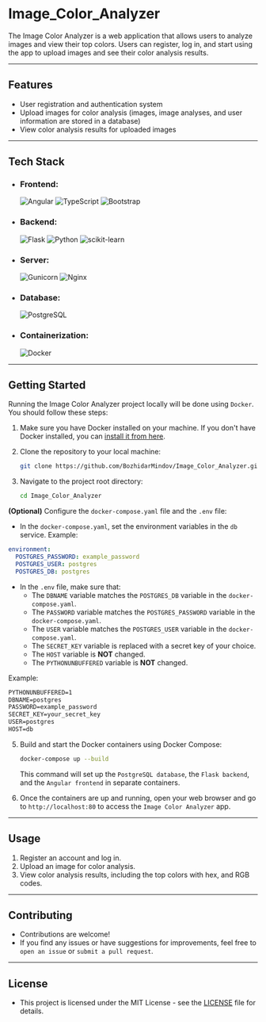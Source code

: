 # Image_Color_Analyzer

The Image Color Analyzer is a web application that allows users to analyze images and view their top colors. Users can register, log in, and start using the app to upload images and see their color analysis results.

---

## Features
- User registration and authentication system
- Upload images for color analysis (images, image analyses, and user information are stored in a database)
- View color analysis results for uploaded images

---

## Tech Stack

- ### Frontend:
    ![ Angular ](https://img.shields.io/badge/Angular-DD0031?style=for-the-badge&logo=Angular) ![ TypeScript ](https://img.shields.io/badge/Typescript-41454A?style=for-the-badge&logo=TypeScript) ![ Bootstrap ](https://img.shields.io/badge/Bootstrap-41454A?style=for-the-badge&logo=Bootstrap)

- ### Backend:
    ![ Flask ](https://img.shields.io/badge/Flask-000000?style=for-the-badge&logo=Flask) ![ Python ](https://img.shields.io/badge/Python-ECD53F?style=for-the-badge&logo=Python) ![ scikit-learn ](https://img.shields.io/badge/scikitlearn-41454A?style=for-the-badge&logo=scikit-learn)

- ### Server:
    ![ Gunicorn ](https://img.shields.io/badge/Gunicorn-41454A?style=for-the-badge&logo=Gunicorn) ![ Nginx ](https://img.shields.io/badge/Nginx-009639?style=for-the-badge&logo=Nginx)

- ### Database:
    ![ PostgreSQL ](https://img.shields.io/badge/PostgreSQL-41454A?style=for-the-badge&logo=PostgreSQL)

- ### Containerization:
    ![ Docker ](https://img.shields.io/badge/Docker-41454A?style=for-the-badge&logo=Docker)

---

## Getting Started

Running the Image Color Analyzer project locally will be done using `Docker`. You should follow these steps:

1. Make sure you have Docker installed on your machine. If you don't have Docker installed, you can [install it from here](https://docs.docker.com/get-docker/).

2. Clone the repository to your local machine:

   ```bash
   git clone https://github.com/BozhidarMindov/Image_Color_Analyzer.git
   ```

3. Navigate to the project root directory:

   ```bash
   cd Image_Color_Analyzer
   ```

**(Optional)** Configure the `docker-compose.yaml` file and the `.env` file:
- In the `docker-compose.yaml`, set the environment variables in the `db` service. Example:
 ```yaml
 environment:
   POSTGRES_PASSWORD: example_password
   POSTGRES_USER: postgres
   POSTGRES_DB: postgres
 ```
- In the `.env` file, make sure that:
    - The `DBNAME` variable matches the `POSTGRES_DB` variable in the `docker-compose.yaml`.
    - The `PASSWORD` variable matches the `POSTGRES_PASSWORD` variable in the `docker-compose.yaml`.
    - The `USER` variable matches the `POSTGRES_USER` variable in the `docker-compose.yaml`.
    - The `SECRET_KEY` variable is replaced with a secret key of your choice.
    - The `HOST` variable is **NOT** changed.
    - The `PYTHONUNBUFFERED` variable is **NOT** changed.

Example:
```txt
PYTHONUNBUFFERED=1
DBNAME=postgres
PASSWORD=example_password
SECRET_KEY=your_secret_key
USER=postgres
HOST=db
```
5. Build and start the Docker containers using Docker Compose:
   
   ```bash
   docker-compose up --build
   ```
   
   This command will set up the `PostgreSQL database`, the `Flask backend`, and the `Angular frontend` in separate containers.

6. Once the containers are up and running, open your web browser and go to `http://localhost:80` to access the `Image Color Analyzer` app.

---

## Usage

1. Register an account and log in.
2. Upload an image for color analysis.
3. View color analysis results, including the top colors with hex, and RGB codes.

---

## Contributing
- Contributions are welcome! 
- If you find any issues or have suggestions for improvements, feel free to `open an issue` or `submit a pull request`.

---

## License
- This project is licensed under the MIT License - see the [LICENSE](LICENSE) file for details.
